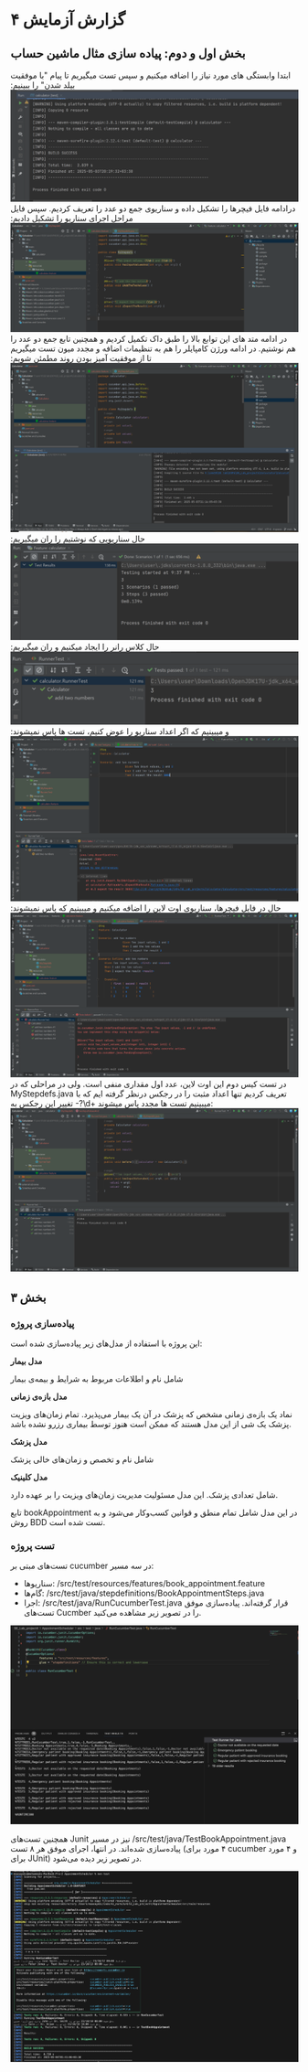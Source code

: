 # گزارش آزمایش ۴ 
## بخش اول و دوم: پیاده سازی مثال ماشین حساب
ابتدا وابستگی های مورد نیاز را اضافه میکنیم و سپس تست میگیریم تا پیام "با موفقیت بیلد شدن" را ببینیم:
![setup.PNG](img/setup.PNG)
درادامه فایل فیچرها را تشکیل داده و سناریوی جمع دو عدد را تعریف کردیم. سپس فایل مراحل اجرای سناریو را تشکیل دادیم:
![MyStepDefs.PNG](img/MyStepDefs.PNG)
در ادامه متد های این توابع بالا را طبق داک تکمیل کردیم و همچنین تابع جمع دو عدد را هم نوشتیم. در ادامه ورژن کامپایلر را هم به تنظیمات اضافه و مجدد میون تست میگیریم تا از موفقیت آمیز بودن روند مطمئن شویم:
![mavenTest.PNG](img/mavenTest.PNG)
حال سناریویی که نوشتیم را ران میگیریم:
![scenario1.PNG](img/scenario1.PNG)
حال کلاس رانر را ایجاد میکنیم و ران میگیریم:
![runner1.PNG](img/runner1.PNG)
و میبینیم که اگر اعداد سناریو را عوض کنیم، تست ها پاس نمیشوند:
![wrongScenario.PNG](img/wrongScenario.PNG)
حال در فایل فیچرها، سناریوی اوت لاین را اضافه میکنیم و میبینیم که پاس نمیشوند:
![outlineScenario.PNG](img/outlineScenario.PNG)
در تست کیس دوم این اوت لاین، عدد اول مقداری منفی است. ولی در مراحلی که در MyStepdefs.java تعریف کردیم تنها اعداد مثبت را در رجکس درنظر گرفته ایم که با تغییر این رجکس به -?\\d+ میبینیم تست ها مجدد پاس میشوند: 
![correctRegex.PNG](img/correctRegex.PNG)
## بخش ۳
### پیاده‌سازی پروژه
این پروژه با استفاده از مدل‌های زیر پیاده‌سازی شده است:

<b> مدل بیمار </b>

شامل نام و اطلاعات مربوط به شرایط و بیمه‌ی بیمار


<b> مدل بازه‌ی زمانی </b>

نماد یک بازه‌ی زمانی مشخص که پزشک در آن یک بیمار می‌پذیرد. تمام زمان‌های ویزیت پزشک یک شی از این مدل هستند که ممکن است هنوز توسط بیماری رزرو نشده باشد.

<b> مدل پزشک </b>

شامل نام و تخصص و زمان‌های خالی پزشک

<b> مدل کلینیک </b>

شامل تعدادی پزشک. این مدل مسئولیت مدیریت زمان‌های ویزیت را بر عهده دارد.

تابع bookAppointment در این مدل شامل تمام منطق و قوانین کسب‌وکار می‌شود و به روش BDD تست شده است.

### تست پروژه

تست‌های مبتی بر cucumber در سه مسیر:
- سناریو‌ها: /src/test/resources/features/book_appointment.feature
- گام‌ها: /src/test/java/stepdefinitions/BookAppointmentSteps.java
- اجرا: /src/test/java/RunCucumberTest.java
قرار گرفته‌اند. پیاده‌سازی موفق تست‌های Cucmber را در تصویر زیر مشاهده می‌کنید.


![cucmberPassedTests.PNG](img/cucmberPassedTests.png)


همچنین تست‌های Junit نیز در مسیر /src/test/java/TestBookAppointment.java پیاده‌سازی شده‌اند. در انتها، اجرای موفق هر ۸ تست (۴ مورد برای cucumber و ۴ مورد برای JUnit) در تصویر زیر دیده می‌شود.


![overallPassedTests.PNG](img/overallPassedTests.png)

